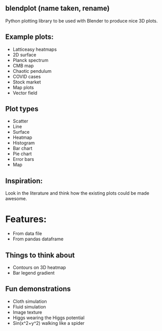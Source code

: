 ## blendplot (name taken, rename)

Python plotting library to be used with Blender to produce nice 3D plots.

## Example plots:

- Latticeasy heatmaps
- 2D surface
- Planck spectrum
- CMB map
- Chaotic pendulum
- COVID cases
- Stock market
- Map plots
- Vector field

## Plot types

- Scatter
- Line
- Surface
- Heatmap
- Histogram
- Bar chart
- Pie chart
- Error bars
- Map

## Inspiration:

Look in the literature and think how the existing plots could be made awesome.

# Features:

- From data file
- From pandas dataframe

## Things to think about

- Contours on 3D heatmap
- Bar legend gradient

## Fun demonstrations

- Cloth simulation
- Fluid simulation
- Image texture
- Higgs wearing the Higgs potential
- Sin(x^2+y^2) walking like a spider


